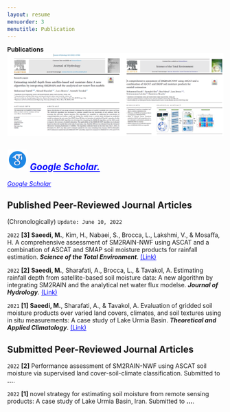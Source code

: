 ```yaml
---
layout: resume
menuorder: 3
menutitle: Publication
---
```


__Publications__
<img src="/assets//NEWW_P.png" alt="NEWW_P"> 
## <img src="/assets//icons8-google-scholar-48.png" alt="NEWW_P"> *<a href="https://scholar.google.com/citations?user=SI0yqk0AAAAJ&hl=en" style="color: blue; text-decoration: underline;text-decoration-style: line;">Google Scholar.</a>*

*<a href="https://scholar.google.com/citations?user=SI0yqk0AAAAJ&hl=en" style="color: blue; text-decoration: underline;text-decoration-style: line;"> Google Scholar </a>*

## Published Peer-Reviewed Journal Articles 
(Chronologically) `Update: June 10, 2022`

`2022`
__[3]__ __Saeedi, M.__, Kim, H., Nabaei, S., Brocca, L., Lakshmi, V., & Mosaffa, H. A comprehensive assessment of SM2RAIN-NWF using ASCAT and a combination of ASCAT and SMAP soil moisture products for rainfall estimation. ___Science of the Total Environment___. <a href="https://www.sciencedirect.com/science/article/abs/pii/S0048969722035136" style="color: blue;">(Link)</a>

`2022`
__[2]__ __Saeedi, M.__, Sharafati, A., Brocca, L., & Tavakol, A. Estimating rainfall depth from satellite-based soil moisture data: A new algorithm by integrating SM2RAIN and the analytical net water flux modelse. ___Journal of Hydrology___. <a href="https://www.sciencedirect.com/science/article/abs/pii/S0022169422004437" style="color: blue;">(Link)</a>

`2021`
__[1]__ __Saeedi, M.__, Sharafati, A., & Tavakol, A. Evaluation of gridded soil moisture products over varied land covers, climates, and soil textures using in situ measurements: A case study of Lake Urmia Basin. ___Theoretical and Applied Climatology___. <a href="https://link.springer.com/article/10.1007/s00704-021-03678-x" style="color: blue;">(Link)</a>




## Submitted Peer-Reviewed Journal Articles
`2022`
__[2]__ Performance assessment of SM2RAIN-NWF using ASCAT soil moisture via supervised land cover-soil-climate classification. Submitted to __...__.

`2022`
__[1]__ novel strategy for estimating soil moisture from remote sensing products: A case study of Lake Urmia Basin, Iran. Submitted to __...__.


<!-- ### Footer

Last updated: May 2013 -->


